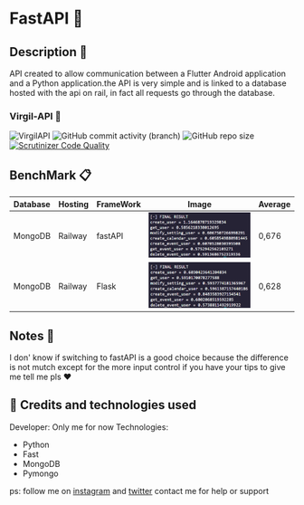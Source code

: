 # FastAPI 🎯

## Description 📝
API created to allow communication between a Flutter Android application and a Python application.the API is very simple and is linked to a database hosted with the api on rail, in fact all requests go through the database.

### **Virgil-API** 🐝

![VirgilAPI](https://img.shields.io/badge/450-450?style=for-the-badge&logo=visualstudiocode&label=Lines%20of%20code&labelColor=282a3&color=%23164773)
![GitHub commit activity (branch)](https://img.shields.io/github/commit-activity/w/Retr0100/VirgilAPI?style=for-the-badge&logo=github&labelColor=%23282a3&color=%231B7F79)
![GitHub repo size](https://img.shields.io/github/repo-size/Retr0100/VirgilAPI?style=for-the-badge&logo=github&labelColor=%23282a3&color=%23bd93f9)
[![Scrutinizer Code Quality](https://img.shields.io/badge/10-10?style=for-the-badge&logo=scrutinizerci&label=Scrutinizer&labelColor=282a3&color=%23008000)](https://scrutinizer-ci.com/g/Retr0100/VirgilAPI/?branch=main)

## BenchMark 📋

| Database | Hosting |  FrameWork | Image | Average |
| --- | ----------- | --- | ----------- | ----------- | 
| MongoDB | Railway | fastAPI | ![image](assets/fastAPI.png) | 0,676
| MongoDB | Railway |  Flask | ![image](assets/Flask.png) | 0,628

## Notes 📖

I don' know if switching to fastAPI is a good choice because the difference is not mutch except for the more input control if you have your tips to give me tell me pls ❤️ 

## 💸 Credits and technologies used

Developer: Only me for now
Technologies:
 - Python
 - Fast
 - MongoDB
 - Pymongo

ps: follow me on [instagram](https://www.instagram.com/akiidjk) and [twitter](https://twitter.com/R3tr0_fj) contact me for help or support
